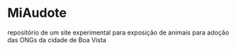 # MiAudote
repositório de um site experimental para exposição de animais para adoção das ONGs da cidade de Boa Vista
